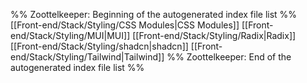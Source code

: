 %% Zoottelkeeper: Beginning of the autogenerated index file list  %%
 [[Front-end/Stack/Styling/CSS Modules|CSS Modules]]
 [[Front-end/Stack/Styling/MUI|MUI]]
 [[Front-end/Stack/Styling/Radix|Radix]]
 [[Front-end/Stack/Styling/shadcn|shadcn]]
 [[Front-end/Stack/Styling/Tailwind|Tailwind]]
%% Zoottelkeeper: End of the autogenerated index file list  %%
